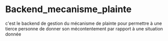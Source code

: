 # Backend_mecanisme_plainte
c'est le backend de gestion du mécanisme de plainte pour permettre à une tierce personne de donner son mécontentement par rapport à une situation donnée 
